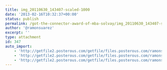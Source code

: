 ```yaml
---
title: img_20110630_143407-scaled-1000
date: '2013-02-16T10:32:37+00:00'
status: publish
permalink: /got-the-connector-award-of-mba-solvay/img_20110630_143407-scaled-1000
author: '@ramonsuarez'
excerpt: ''
type: attachment
id: 347
auto_import:
    - 'http://getfile2.posterous.com/getfile/files.posterous.com/ramonsuarez/WIyivpTf7ivNdkqLXjHhwk09LlF4zFPukAC5B1w1QmhlDnEJjLUCm3JUi6XJ/IMG_20110630_143407.jpg.scaled.1000.jpg'
    - 'http://getfile2.posterous.com/getfile/files.posterous.com/ramonsuarez/WIyivpTf7ivNdkqLXjHhwk09LlF4zFPukAC5B1w1QmhlDnEJjLUCm3JUi6XJ/IMG_20110630_143407.jpg.scaled.1000.jpg'
    - 'http://getfile2.posterous.com/getfile/files.posterous.com/ramonsuarez/WIyivpTf7ivNdkqLXjHhwk09LlF4zFPukAC5B1w1QmhlDnEJjLUCm3JUi6XJ/IMG_20110630_143407.jpg.scaled.1000.jpg'
---
```

<!DOCTYPE html PUBLIC "-//W3C//DTD HTML 4.0 Transitional//EN" "http://www.w3.org/TR/REC-html40/loose.dtd">
<?xml encoding="UTF-8">

